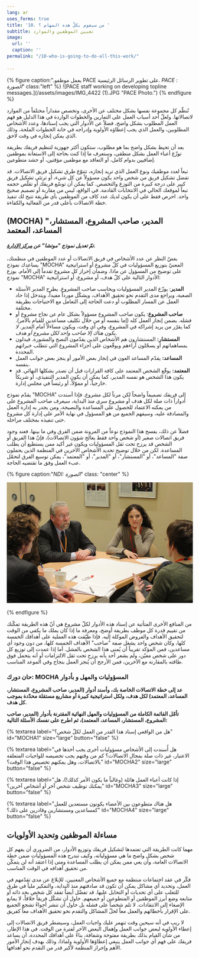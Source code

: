 ```yaml
---
lang: ar
uses_forms: true
title: '10. من سيقوم بكلّ هذه المهام ؟ '
subtitle: تعيين الموظفين والموارد
image:
  url: ''
  caption: ''
permalink: "/10-who-is-going-to-do-all-this-work/"

---
```

{% figure caption:".يعمل موظفو PACE على تطوير الرسائل الرئيسية. _PACE : الصورة_" class:"left" %} ![PACE staff working on developing topline messages.](/assets/images/IMG_4422 (1).JPG "PACE Photo.") {% endfigure %}

تُنظّم كل مجموعة نفسها بشكل مختلف عن الأخرى، وتخصص مقداراً مختلفاً من الموارد لاتصالاتها. ولعلّ أحد أسباب العمل على التمارين والخطوات الواردة في هذا الدليل هو فهم العمل المطلوب بشكل واضح، فضلاً عن الأدوار التي يجب إسنادها، وعدد الأشخاص المطلوبين، والعمل الذي يجب إعطاؤه الأولوية وإدراجه في خانة الخطوات الملحة، وذلك الذي يمكن إنجازه في وقت لاحق.

بعد أن تحيط بشكل واضح بما هو مطلوب، ستكون أكثر جهوزية لتنظيم فريقك بطريقة توزّع أعباء العمل بشكل منطقي، وستعرف ما إذا كنت بحاجة إلى الاستعانة بموظفين إضافيين بدوام كامل، أو التعاقد مع موظفين مؤقتين، أو حشد متطوعين.

تبعاً لعدد موظفيك ونوع العمل الذي تريد إنجازه، تتنوّع طرق تشكيل فريق الاتصالات. قد تفضل تشكيل فريق من شخص واحد يكون مسؤولاً عن كل شيء، أو ترتئي تشكيل فريق كبير على درجة كبيرة من التوزع والتخصص. كما يمكن أن توسّع فريقك أو تقلّص حجمه تبعاً لموقعك الحالي في الانتخابات القادمة. في الواقع، ليس من مقاربة أو تصميم صحيح واحد. احرص فقط على أن يكون لديك عدد كاف من الموظفين بأي طريقة تتيح لك تنفيذ خطة الاتصالات بأعلى قدر من الفعالية والكفاءة.

## (MOCHA) "المدير، صاحب المشروع، المستشار، المساعد، المعتمد

#### _تمّ تعديل نموذج "موتشا" عن_ [_مركز الإدارة_](http://www.managementcenter.org/wp-content/uploads/2015/08/MOCHA-for-managers.pdf)_._

بغضّ النظر عن عدد الأشخاص في فريق الاتصالات أو عدد الموظفين في منظمتك، يساعدك نموذج "MOCHA" المعنيّ بتوزيع المسؤوليات في كلّ مشروع أو استراتيجية على توضيح من المسؤول عن ماذا، وضمان إحراز كل مشروع تقدماً إلى الأمام. يوزع نموذج "MOCHA" الأدوار التالية على كلّ هدف، أو مشروع، أو استراتيجية:

* **المدير**: يوزّع المدير المسؤوليات ويحاسب صاحب المشروع. يطرح المدير الأسئلة الصعبة، ويراجع مدى التقدم نحو تحقيق الأهداف، ويشكّل مورداً مفيداً، ويتدخل إذا حاد العمل عن المسار المطلوب أو دعت الحاجة إلى التعامل مع الاحتياجات بطريقة مختلفة.
* **صاحب المشروع**: يكون صاحب المشروع مسؤولاً بشكل عام عن نجاح مشروع أو فشله. يضمن إنجاز العمل كله (إما بنفسه أو من خلال تكليف مساعدين للقيام بالأمر). كما يقرّر من يريد إشراكه في المشروع، وفي أي وقت، ويكون مساءلاً أمام المدير. _لا يكون هناك إلا صاحب واحد لكل مشروع أو هدف_.
* **المستشار:** المستشارون هم الأشخاص الذين يقدّمون النصح والمشورة. فيدلون بمساهماتهم أو يسجّلون آراءهم ويوقّعون على أجزاء المشروع التي تتطلب خبراتهم المحددة.
* **المساعد:** يقدّم المساعد العون في إنجاز بعض الأمور أو ينجز بعض جوانب العمل بنفسه.
* **المعتمد:** يوقّع الشخص المعتمد على كافة القرارات قبل أن تصدر بشكلها النهائي. قد يكون هذا الشخص هو نفسه المدير، كما يمكن أن يكون المدير التنفيذي، أو شريكاً خارجياً، أو مموّلاً، أو رئيساً في مجلس إدارة.

يقدّم نموذج "MOCHA" إلى فريقك تصميماً واضحاً لكن مرناً لكل مشروع. فإذا أسندت أدواراً ذات صلة لكل هدف أو مشروع سري منذ البداية، سيعرف صاحب المشروع على من يمكنه الاعتماد للحصول على المساعدة والنصيحة، ومن يجدر به إدارة العمل والمصادقة عليه، وسيفهم الجميع من هو المسؤول في نهاية الأمر على إدارة كل مشروع حتى تنفيذه بمختلف مراحله.

فضلاً عن ذلك، يفسح هذا النموذج نوعاً من المرونة ضمن الفرق وفي ما بينها. فعند وجود فريق اتصالات صغير (أو شخص واحد فقط يعالج شؤون الاتصالات)، فإنّ هذا الفريق أو الشخص قد يرزح تحت ثقل المسؤوليات ويكون غير أكيد ممن يستطيع أن يطلب المساعدة. لكن من خلال توضيح تحديد الأشخاص الآخرين في المنظمة الذين يحملون صفة "المساعد"، أو "المستشار"، أو "المدير"، أو "المعتمد"، يمكن توسيع الفرق لتحمّل عبء العمل وفق ما تقتضيه الحاجة.

{% figure caption:"_NDI: الصورة_" class: "center" %}

![](/assets/images/NDI_smallgroup-1.jpg)

{% endfigure %}

من المنافع الأخرى المتأتية عن إسناد هذه الأدوار لكلّ مشروع هي أنّ هذه الطريقة تمكّنك من تقييم قدرة كل موظف بطريقة أوضح، ومعرفة ما إذا كان يملك ما يكفي من الوقت لتحقيق الأهداف والفروض الموكلة إليه. فإذا طبّقت هذه العملية على أهدافك الخمسة كلها، وكان شخص واحد يشغل صفة "صاحب" الأهداف الخمسة كلها، من دون وجود أي مساعدين، فمن المؤكد تقريباً أن يُمنى هذا الشخص بالفشل. أما إذا عمدت إلى توزيع كل دور على شخص معيّن، ولم يشعر أحد بأنه يرزح تحت ثقل الالتزامات أو أنه يتحمل فوق طاقته بالمقارنة مع الآخرين، فمن الأرجح أن يُنجز العمل بنجاح وفي الموعد المناسب.

### حان دورك: MOCHA المسؤوليات والمهل و بأدوار

**عد إلى خطة الاتصالات الخاصة بك، وأسند أدوار (المدير، صاحب المشروع، المستشار، المساعد، المعتمد) لكل هدف، ولكل استراتيجية كبيرة أو مشاريع مستقلة محدّدة بموجب كل هدف.**

**تأمّل القائمة الكاملة من المسؤوليات والمهل النهائية المقترنة بأدوار (المدير، صاحب المشروع، المستشار، المساعد، المعتمد)، ثم اطرح على نفسك الأسئلة التالية:**

{% textarea label="هل من الواقعي إسناد هذا القدر من العمل لكلّ شخص؟" id="MOCHA1" size="large" button="false" %}

{% textarea label="هل أُسندت إلى الأشخاص مسؤوليات أخرى يجب أخذها في الاعتبار، غير ذات صلة بمجال الاتصالات؟ كم من وقتهم يجب تخصيصه للواجبات المتعلقة بالاتصالات، وهل يمكنهم تخصيص هذا الوقت؟" id="MOCHA2" size="large" button="false" %}

{% textarea label="إذا كانت أعباء العمل هائلة (وغالباً ما يكون الأمر كذلك!)، هل يمكنك توظيف شخص آخر أو أشخاص آخرين؟" id="MOCHA3" size="large" button="false" %}

{% textarea label="هل هناك متطوعون بين الأعضاء يكونون مستعدين للعمل كمساعدين ومستشارين وقادرين على ذلك؟" id="MOCHA4" size="large" button="false" %}

## مساءلة الموظفين وتحديد الأولويات

مهما كانت الطريقة التي تعتمدها لتشكيل فريقك وتوزيع الأدوار، من الضروري أن يفهم كل شخص بشكل واضح ما هي مسؤولياته، وكيف تندرج هذه المسؤوليات ضمن خطة الاتصالات العامة، وأن يعي ممن يمكن أن يطلب المساعدة ومتى إذا اعتقد أنه لن يتمكّن من تحقيق أهدافه في الوقت المناسب.

فكّر في عقد اجتماعات منتظمة مع جميع الأشخاص المعنيين، للإبلاغ عن مدى تقدّمهم في العمل، وتحديد أي مشاكل يمكن أن تكون قد صادفتهم منذ البداية، والتفكير ملياً في طرق للتغلب على أي تحديات أو التحايل عليها. قد تفضّل أيضاً تفقد كل شخص بحد ذاته أو متابعة وضع أبرز الموظفين أو المتطوعين أو جميعهم. حاول أن تشكّل فريقاً خلاقاً، لا يمانع الإصغاء إلى الانتقادات. لا تلم شخصاً على فشله بل حاول أن تنشر أجواءً تشجع الجميع على الإقرار بأخطائهم والعمل معاً لحلّ المشاكل والتقدم نحو تحقيق الأهداف معاً كفريق.

لا ريب في أنه سيحين وقت تنهمر عليك واجبات العمل، وسيضطر فريق الاتصالات إلى إعطاء الأولوية لبعض جوانب العمل وإهمال البعض الآخر لفترة من الوقت. في هذا الإطار، من شأن القيام بذلك بطريقة مفتوحة وشفافة، بناءً على أهدافك المحددة، أن يساعد فريقك على فهم أي جوانب العمل ينبغي إعطاؤها الأولوية ولماذا، وذلك بهدف إنجاز الأمور الأهم وإحراز المنظمة لأكبر قدر من التقدم نحو أهدافها.